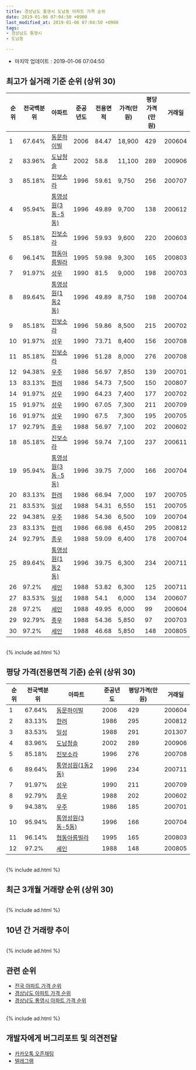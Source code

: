 ```yaml
---
title: 경상남도 통영시 도남동 아파트 가격 순위
date: 2019-01-06 07:04:50 +0900
last_modified_at: 2019-01-06 07:04:50 +0900
tags:
- 경상남도 통영시
- 도남동

---
```


* 마지막 업데이트 : 2019-01-06 07:04:50

## 최고가 실거래 기준 순위 (상위 30)


|순위|전국백분위|아파트|준공년도|전용면적|가격(만원)|평당가격(만원)|거래일|
|---|---|---|---|---|---|---|---|
|1|67.64%|[동문하이빌](https://search.naver.com/search.naver?query=%EA%B2%BD%EC%83%81%EB%82%A8%EB%8F%84+%ED%86%B5%EC%98%81%EC%8B%9C+%EB%8F%84%EB%82%A8%EB%8F%99+%EB%8F%99%EB%AC%B8%ED%95%98%EC%9D%B4%EB%B9%8C)|2006|84.47|18,900|429|200604|
|2|83.96%|[도남청솔](https://search.naver.com/search.naver?query=%EA%B2%BD%EC%83%81%EB%82%A8%EB%8F%84+%ED%86%B5%EC%98%81%EC%8B%9C+%EB%8F%84%EB%82%A8%EB%8F%99+%EB%8F%84%EB%82%A8%EC%B2%AD%EC%86%94)|2002|58.8|11,100|289|200906|
|3|85.18%|[진보소라](https://search.naver.com/search.naver?query=%EA%B2%BD%EC%83%81%EB%82%A8%EB%8F%84+%ED%86%B5%EC%98%81%EC%8B%9C+%EB%8F%84%EB%82%A8%EB%8F%99+%EC%A7%84%EB%B3%B4%EC%86%8C%EB%9D%BC)|1996|59.61|9,750|256|200707|
|4|95.94%|[통영성원(3동-5동)](https://search.naver.com/search.naver?query=%EA%B2%BD%EC%83%81%EB%82%A8%EB%8F%84+%ED%86%B5%EC%98%81%EC%8B%9C+%EB%8F%84%EB%82%A8%EB%8F%99+%ED%86%B5%EC%98%81%EC%84%B1%EC%9B%90%283%EB%8F%99-5%EB%8F%99%29)|1996|49.89|9,700|138|200612|
|5|85.18%|[진보소라](https://search.naver.com/search.naver?query=%EA%B2%BD%EC%83%81%EB%82%A8%EB%8F%84+%ED%86%B5%EC%98%81%EC%8B%9C+%EB%8F%84%EB%82%A8%EB%8F%99+%EC%A7%84%EB%B3%B4%EC%86%8C%EB%9D%BC)|1996|59.93|9,600|220|200603|
|6|96.14%|[협동아름빌라](https://search.naver.com/search.naver?query=%EA%B2%BD%EC%83%81%EB%82%A8%EB%8F%84+%ED%86%B5%EC%98%81%EC%8B%9C+%EB%8F%84%EB%82%A8%EB%8F%99+%ED%98%91%EB%8F%99%EC%95%84%EB%A6%84%EB%B9%8C%EB%9D%BC)|1995|59.98|9,300|165|200803|
|7|91.97%|[성우](https://search.naver.com/search.naver?query=%EA%B2%BD%EC%83%81%EB%82%A8%EB%8F%84+%ED%86%B5%EC%98%81%EC%8B%9C+%EB%8F%84%EB%82%A8%EB%8F%99+%EC%84%B1%EC%9A%B0)|1990|81.5|9,000|198|200703|
|8|89.64%|[통영성원(1동2동)](https://search.naver.com/search.naver?query=%EA%B2%BD%EC%83%81%EB%82%A8%EB%8F%84+%ED%86%B5%EC%98%81%EC%8B%9C+%EB%8F%84%EB%82%A8%EB%8F%99+%ED%86%B5%EC%98%81%EC%84%B1%EC%9B%90%281%EB%8F%992%EB%8F%99%29)|1996|49.89|8,750|198|200704|
|9|85.18%|[진보소라](https://search.naver.com/search.naver?query=%EA%B2%BD%EC%83%81%EB%82%A8%EB%8F%84+%ED%86%B5%EC%98%81%EC%8B%9C+%EB%8F%84%EB%82%A8%EB%8F%99+%EC%A7%84%EB%B3%B4%EC%86%8C%EB%9D%BC)|1996|59.86|8,500|215|200702|
|10|91.97%|[성우](https://search.naver.com/search.naver?query=%EA%B2%BD%EC%83%81%EB%82%A8%EB%8F%84+%ED%86%B5%EC%98%81%EC%8B%9C+%EB%8F%84%EB%82%A8%EB%8F%99+%EC%84%B1%EC%9A%B0)|1990|73.71|8,400|156|200708|
|11|85.18%|[진보소라](https://search.naver.com/search.naver?query=%EA%B2%BD%EC%83%81%EB%82%A8%EB%8F%84+%ED%86%B5%EC%98%81%EC%8B%9C+%EB%8F%84%EB%82%A8%EB%8F%99+%EC%A7%84%EB%B3%B4%EC%86%8C%EB%9D%BC)|1996|51.28|8,000|276|200708|
|12|94.38%|[우주](https://search.naver.com/search.naver?query=%EA%B2%BD%EC%83%81%EB%82%A8%EB%8F%84+%ED%86%B5%EC%98%81%EC%8B%9C+%EB%8F%84%EB%82%A8%EB%8F%99+%EC%9A%B0%EC%A3%BC)|1986|56.97|7,850|139|200701|
|13|83.13%|[한려](https://search.naver.com/search.naver?query=%EA%B2%BD%EC%83%81%EB%82%A8%EB%8F%84+%ED%86%B5%EC%98%81%EC%8B%9C+%EB%8F%84%EB%82%A8%EB%8F%99+%ED%95%9C%EB%A0%A4)|1986|54.73|7,500|150|200807|
|14|91.97%|[성우](https://search.naver.com/search.naver?query=%EA%B2%BD%EC%83%81%EB%82%A8%EB%8F%84+%ED%86%B5%EC%98%81%EC%8B%9C+%EB%8F%84%EB%82%A8%EB%8F%99+%EC%84%B1%EC%9A%B0)|1990|64.23|7,400|177|200702|
|15|91.97%|[성우](https://search.naver.com/search.naver?query=%EA%B2%BD%EC%83%81%EB%82%A8%EB%8F%84+%ED%86%B5%EC%98%81%EC%8B%9C+%EB%8F%84%EB%82%A8%EB%8F%99+%EC%84%B1%EC%9A%B0)|1990|67.05|7,300|211|200709|
|16|91.97%|[성우](https://search.naver.com/search.naver?query=%EA%B2%BD%EC%83%81%EB%82%A8%EB%8F%84+%ED%86%B5%EC%98%81%EC%8B%9C+%EB%8F%84%EB%82%A8%EB%8F%99+%EC%84%B1%EC%9A%B0)|1990|67.5|7,300|195|200705|
|17|92.79%|[종우](https://search.naver.com/search.naver?query=%EA%B2%BD%EC%83%81%EB%82%A8%EB%8F%84+%ED%86%B5%EC%98%81%EC%8B%9C+%EB%8F%84%EB%82%A8%EB%8F%99+%EC%A2%85%EC%9A%B0)|1988|56.97|7,100|202|200602|
|18|85.18%|[진보소라](https://search.naver.com/search.naver?query=%EA%B2%BD%EC%83%81%EB%82%A8%EB%8F%84+%ED%86%B5%EC%98%81%EC%8B%9C+%EB%8F%84%EB%82%A8%EB%8F%99+%EC%A7%84%EB%B3%B4%EC%86%8C%EB%9D%BC)|1996|59.74|7,100|237|200611|
|19|95.94%|[통영성원(3동-5동)](https://search.naver.com/search.naver?query=%EA%B2%BD%EC%83%81%EB%82%A8%EB%8F%84+%ED%86%B5%EC%98%81%EC%8B%9C+%EB%8F%84%EB%82%A8%EB%8F%99+%ED%86%B5%EC%98%81%EC%84%B1%EC%9B%90%283%EB%8F%99-5%EB%8F%99%29)|1996|39.75|7,000|166|200704|
|20|83.13%|[한려](https://search.naver.com/search.naver?query=%EA%B2%BD%EC%83%81%EB%82%A8%EB%8F%84+%ED%86%B5%EC%98%81%EC%8B%9C+%EB%8F%84%EB%82%A8%EB%8F%99+%ED%95%9C%EB%A0%A4)|1986|66.94|7,000|197|200705|
|21|83.53%|[일성](https://search.naver.com/search.naver?query=%EA%B2%BD%EC%83%81%EB%82%A8%EB%8F%84+%ED%86%B5%EC%98%81%EC%8B%9C+%EB%8F%84%EB%82%A8%EB%8F%99+%EC%9D%BC%EC%84%B1)|1988|54.31|6,550|151|200705|
|22|94.38%|[우주](https://search.naver.com/search.naver?query=%EA%B2%BD%EC%83%81%EB%82%A8%EB%8F%84+%ED%86%B5%EC%98%81%EC%8B%9C+%EB%8F%84%EB%82%A8%EB%8F%99+%EC%9A%B0%EC%A3%BC)|1986|54.36|6,500|109|200704|
|23|83.13%|[한려](https://search.naver.com/search.naver?query=%EA%B2%BD%EC%83%81%EB%82%A8%EB%8F%84+%ED%86%B5%EC%98%81%EC%8B%9C+%EB%8F%84%EB%82%A8%EB%8F%99+%ED%95%9C%EB%A0%A4)|1986|66.98|6,450|295|200812|
|24|92.79%|[종우](https://search.naver.com/search.naver?query=%EA%B2%BD%EC%83%81%EB%82%A8%EB%8F%84+%ED%86%B5%EC%98%81%EC%8B%9C+%EB%8F%84%EB%82%A8%EB%8F%99+%EC%A2%85%EC%9A%B0)|1988|59.09|6,400|178|200704|
|25|89.64%|[통영성원(1동2동)](https://search.naver.com/search.naver?query=%EA%B2%BD%EC%83%81%EB%82%A8%EB%8F%84+%ED%86%B5%EC%98%81%EC%8B%9C+%EB%8F%84%EB%82%A8%EB%8F%99+%ED%86%B5%EC%98%81%EC%84%B1%EC%9B%90%281%EB%8F%992%EB%8F%99%29)|1996|39.75|6,300|234|200711|
|26|97.2%|[세인](https://search.naver.com/search.naver?query=%EA%B2%BD%EC%83%81%EB%82%A8%EB%8F%84+%ED%86%B5%EC%98%81%EC%8B%9C+%EB%8F%84%EB%82%A8%EB%8F%99+%EC%84%B8%EC%9D%B8)|1988|53.82|6,300|125|200711|
|27|83.53%|[일성](https://search.naver.com/search.naver?query=%EA%B2%BD%EC%83%81%EB%82%A8%EB%8F%84+%ED%86%B5%EC%98%81%EC%8B%9C+%EB%8F%84%EB%82%A8%EB%8F%99+%EC%9D%BC%EC%84%B1)|1988|54.1|6,000|134|200607|
|28|97.2%|[세인](https://search.naver.com/search.naver?query=%EA%B2%BD%EC%83%81%EB%82%A8%EB%8F%84+%ED%86%B5%EC%98%81%EC%8B%9C+%EB%8F%84%EB%82%A8%EB%8F%99+%EC%84%B8%EC%9D%B8)|1988|49.95|6,000|99|200604|
|29|92.79%|[종우](https://search.naver.com/search.naver?query=%EA%B2%BD%EC%83%81%EB%82%A8%EB%8F%84+%ED%86%B5%EC%98%81%EC%8B%9C+%EB%8F%84%EB%82%A8%EB%8F%99+%EC%A2%85%EC%9A%B0)|1988|54.36|5,850|97|200703|
|30|97.2%|[세인](https://search.naver.com/search.naver?query=%EA%B2%BD%EC%83%81%EB%82%A8%EB%8F%84+%ED%86%B5%EC%98%81%EC%8B%9C+%EB%8F%84%EB%82%A8%EB%8F%99+%EC%84%B8%EC%9D%B8)|1988|46.68|5,850|148|200805|


<br>
{% include ad.html %}
<br>

## 평당 가격(전용면적 기준) 순위 (상위 30)


|순위|전국백분위|아파트|준공년도|평당가격(만원)|거래일|
|---|---|---|---|---|---|
|1|67.64%|[동문하이빌](https://search.naver.com/search.naver?query=%EA%B2%BD%EC%83%81%EB%82%A8%EB%8F%84+%ED%86%B5%EC%98%81%EC%8B%9C+%EB%8F%84%EB%82%A8%EB%8F%99+%EB%8F%99%EB%AC%B8%ED%95%98%EC%9D%B4%EB%B9%8C)|2006|429|200604|
|2|83.13%|[한려](https://search.naver.com/search.naver?query=%EA%B2%BD%EC%83%81%EB%82%A8%EB%8F%84+%ED%86%B5%EC%98%81%EC%8B%9C+%EB%8F%84%EB%82%A8%EB%8F%99+%ED%95%9C%EB%A0%A4)|1986|295|200812|
|3|83.53%|[일성](https://search.naver.com/search.naver?query=%EA%B2%BD%EC%83%81%EB%82%A8%EB%8F%84+%ED%86%B5%EC%98%81%EC%8B%9C+%EB%8F%84%EB%82%A8%EB%8F%99+%EC%9D%BC%EC%84%B1)|1988|291|201307|
|4|83.96%|[도남청솔](https://search.naver.com/search.naver?query=%EA%B2%BD%EC%83%81%EB%82%A8%EB%8F%84+%ED%86%B5%EC%98%81%EC%8B%9C+%EB%8F%84%EB%82%A8%EB%8F%99+%EB%8F%84%EB%82%A8%EC%B2%AD%EC%86%94)|2002|289|200906|
|5|85.18%|[진보소라](https://search.naver.com/search.naver?query=%EA%B2%BD%EC%83%81%EB%82%A8%EB%8F%84+%ED%86%B5%EC%98%81%EC%8B%9C+%EB%8F%84%EB%82%A8%EB%8F%99+%EC%A7%84%EB%B3%B4%EC%86%8C%EB%9D%BC)|1996|276|200708|
|6|89.64%|[통영성원(1동2동)](https://search.naver.com/search.naver?query=%EA%B2%BD%EC%83%81%EB%82%A8%EB%8F%84+%ED%86%B5%EC%98%81%EC%8B%9C+%EB%8F%84%EB%82%A8%EB%8F%99+%ED%86%B5%EC%98%81%EC%84%B1%EC%9B%90%281%EB%8F%992%EB%8F%99%29)|1996|234|200711|
|7|91.97%|[성우](https://search.naver.com/search.naver?query=%EA%B2%BD%EC%83%81%EB%82%A8%EB%8F%84+%ED%86%B5%EC%98%81%EC%8B%9C+%EB%8F%84%EB%82%A8%EB%8F%99+%EC%84%B1%EC%9A%B0)|1990|211|200709|
|8|92.79%|[종우](https://search.naver.com/search.naver?query=%EA%B2%BD%EC%83%81%EB%82%A8%EB%8F%84+%ED%86%B5%EC%98%81%EC%8B%9C+%EB%8F%84%EB%82%A8%EB%8F%99+%EC%A2%85%EC%9A%B0)|1988|202|200602|
|9|94.38%|[우주](https://search.naver.com/search.naver?query=%EA%B2%BD%EC%83%81%EB%82%A8%EB%8F%84+%ED%86%B5%EC%98%81%EC%8B%9C+%EB%8F%84%EB%82%A8%EB%8F%99+%EC%9A%B0%EC%A3%BC)|1986|185|200701|
|10|95.94%|[통영성원(3동-5동)](https://search.naver.com/search.naver?query=%EA%B2%BD%EC%83%81%EB%82%A8%EB%8F%84+%ED%86%B5%EC%98%81%EC%8B%9C+%EB%8F%84%EB%82%A8%EB%8F%99+%ED%86%B5%EC%98%81%EC%84%B1%EC%9B%90%283%EB%8F%99-5%EB%8F%99%29)|1996|166|200704|
|11|96.14%|[협동아름빌라](https://search.naver.com/search.naver?query=%EA%B2%BD%EC%83%81%EB%82%A8%EB%8F%84+%ED%86%B5%EC%98%81%EC%8B%9C+%EB%8F%84%EB%82%A8%EB%8F%99+%ED%98%91%EB%8F%99%EC%95%84%EB%A6%84%EB%B9%8C%EB%9D%BC)|1995|165|200803|
|12|97.2%|[세인](https://search.naver.com/search.naver?query=%EA%B2%BD%EC%83%81%EB%82%A8%EB%8F%84+%ED%86%B5%EC%98%81%EC%8B%9C+%EB%8F%84%EB%82%A8%EB%8F%99+%EC%84%B8%EC%9D%B8)|1988|148|200805|


<br>
{% include ad.html %}
<br>

## 최근 3개월 거래량 순위 (상위 30)


<div style="width:100%;">
    <canvas id="deal_count_ranking" height="250"></canvas>
</div>


<script>
new Chart(document.getElementById("deal_count_ranking"), {
    type: 'horizontalBar',
    data: {
        labels: ['도남청솔', '통영성원(3동-5동)'],
        datasets: [{
            label: '실거래 수',
            data: [2, 1],
            borderColor: "rgba(255, 0, 128, 1)",
            backgroundColor: "rgba(255, 0, 128, 0.5)",
            fill: false,
        }]
    },
    options: {
        responsive: true,
        title: {
            display: true,
            text: '최근 3개월 거래량 순위'
        },
        tooltips: {
            mode: 'index',
            intersect: false,
            callbacks: {
                title: function(tooltipItems, data) {
                    return "실거래 수:";
                },
                label: function(tooltipItem, data) {
                    return data.labels[tooltipItem.index] + ": " + tooltipItem.xLabel;
                }
            }
        },
        hover: {
            mode: 'nearest',
            intersect: true
        },
        scales: {
            xAxes: [{
                display: true,
                scaleLabel: {
                    display: true,
                    labelString: '실거래 수'
                },
                ticks: {
                    suggestedMin: 0,
                }
            }],
            yAxes: [{
                display: true,
                ticks: {
                    autoSkip: false,
                    callback: function(value, index, values) {
                        if (value.length > 15)
                            return value.substr(0, 13) + "...";
                        else
                            return value;
                    }
                },
                scaleLabel: {
                    display: false,
                }
            }]
        }
    }
});

</script>


<br>
{% include ad.html %}
<br>

## 10년 간 거래량 추이


<div style="width:100%;">
    <canvas id="deal_progress" height="250"></canvas>
</div>

<script>
new Chart(document.getElementById("deal_progress"), {
    type: 'line',
    data: {
        labels: ['200901','200902','200903','200904','200905','200906','200907','200908','200909','200910','200911','200912','201001','201002','201003','201004','201005','201006','201007','201008','201009','201010','201011','201012','201101','201102','201103','201104','201105','201106','201107','201108','201109','201110','201111','201112','201201','201202','201203','201204','201205','201206','201207','201208','201209','201210','201211','201212','201301','201302','201303','201304','201305','201306','201307','201308','201309','201310','201311','201312','201401','201402','201403','201404','201405','201406','201407','201408','201409','201410','201411','201412','201501','201502','201503','201504','201505','201506','201507','201508','201509','201510','201511','201512','201601','201602','201603','201604','201605','201606','201607','201608','201609','201610','201611','201612','201701','201702','201703','201704','201705','201706','201707','201708','201709','201710','201711','201712','201801','201802','201803','201804','201805','201806','201807','201808','201809','201810','201811','201812','201901'],
        datasets: [{
            label: '실거래 수',
            pointRadius: 1,
            data: [4, 7, 11, 10, 9, 30, 26, 17, 8, 11, 12, 13, 6, 17, 12, 8, 11, 14, 12, 3, 13, 14, 9, 7, 13, 6, 20, 12, 17, 11, 5, 10, 19, 16, 11, 10, 7, 10, 18, 19, 7, 4, 8, 5, 7, 10, 6, 4, 9, 8, 10, 7, 4, 4, 11, 5, 8, 11, 6, 6, 11, 8, 11, 9, 8, 7, 4, 10, 14, 12, 7, 4, 9, 3, 11, 8, 5, 5, 4, 1, 6, 10, 12, 3, 12, 7, 12, 15, 9, 7, 5, 6, 5, 5, 6, 7, 5, 11, 8, 5, 7, 3, 5, 8, 5, 3, 7, 6, 14, 2, 10, 4, 5, 3, 5, 1, 2, 3, 2, 1, 0],
            borderColor: "rgba(255, 201, 14, 1)",
            backgroundColor: "rgba(255, 201, 14, 0.5)",
            fill: true,
        }]
    },
    options: {
        responsive: true,
        title: {
            display: true,
            text: '10년간 거래량 추이'
        },
        tooltips: {
            mode: 'index',
            intersect: false,
        },
        hover: {
            mode: 'nearest',
            intersect: true
        },
        scales: {
            xAxes: [{
                display: true,
                scaleLabel: {
                    display: true,
                    labelString: '년/월'
                }
            }],
            yAxes: [{
                display: true,
                ticks: {
                    suggestedMin: 0,
                },
                scaleLabel: {
                    display: true,
                    labelString: '실거래 수'
                }
            }]
        }
    }
});

</script>


<br>
{% include ad.html %}
<br>

## 관련 순위

- [전국 아파트 가격 순위](https://inasie.github.io/apt-ranking/전국)
- [경상남도 아파트 가격 순위](https://inasie.github.io/apt-ranking/경상남도)
- [경상남도 통영시 아파트 가격 순위](https://inasie.github.io/apt-ranking/경상남도-통영시)


<br>
{% include ad.html %}
<br>

## 개발자에게 버그리포트 및 의견전달

- [카카오톡 오픈채팅](https://open.kakao.com/o/gLJUAP4)
- [텔레그램](https://t.me/inasie)

